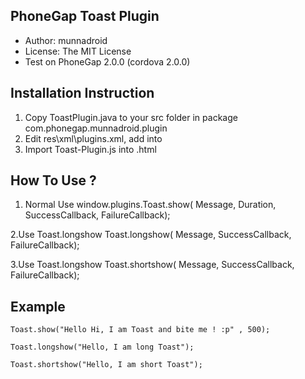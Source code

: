 PhoneGap Toast Plugin
--------------------------

+ Author: munnadroid
+ License: The MIT License
+ Test on PhoneGap 2.0.0 (cordova 2.0.0)


Installation Instruction
--------------------------

1. Copy ToastPlugin.java to your src folder in package com.phonegap.munnadroid.plugin
2. Edit res\xml\plugins.xml, add <plugin name="ToastPlugin" value="com.phonegap.munnadroid.plugin.ToastPlugin"/> into <plugins> </plugins>
3. Import Toast-Plugin.js into .html

How To Use ?
---------------

 1. Normal Use
	window.plugins.Toast.show( Message, Duration, SuccessCallback, FailureCallback);
	
 2.Use Toast.longshow
	Toast.longshow( Message, SuccessCallback, FailureCallback); 
	
 3.Use Toast.longshow
		Toast.shortshow( Message, SuccessCallback, FailureCallback);
	
	
Example
----------
	
	Toast.show("Hello Hi, I am Toast and bite me ! :p" , 500);
		
	Toast.longshow("Hello, I am long Toast");
	
	Toast.shortshow("Hello, I am short Toast");
	